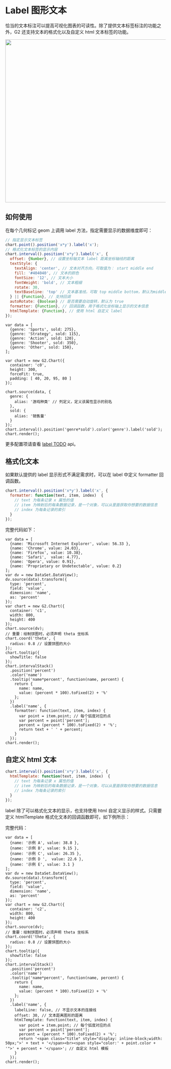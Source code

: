 <!--
index: 16
title: Label 图形文本
resource:
  jsFiles:
    - ${url.dataSet}
    - ${url.g2}
-->

# Label 图形文本

恰当的文本标注可以提高可视化图表的可读性。除了提供文本标签标注的功能之外，G2 还支持文本的格式化以及自定义 html 文本标签的功能。

<img src="https://gw.alipayobjects.com/zos/rmsportal/lSasYkLULFIHYIpEIeUw.png" width="512px">

## 如何使用

在每个几何标记 geom 上调用 label 方法，指定需要显示的数据维度即可：

```js
// 指定显示文本标签
chart.point().position('x*y').label('x');
// 格式化文本标签的显示内容
chart.interval().position('x*y').label('x', {
  offset: {Number}, // 设置坐标轴文本 label 距离坐标轴线的距离
  textStyle: {
    textAlign: 'center', // 文本对齐方向，可取值为： start middle end
    fill: '#404040', // 文本的颜色
    fontSize: '12', // 文本大小
    fontWeight: 'bold', // 文本粗细
    rotate: 30, 
    textBaseline: 'top' // 文本基准线，可取 top middle bottom，默认为middle
  } || {Function}, // 支持回调 
  autoRotate: {Boolean} // 是否需要自动旋转，默认为 true
  formatter: {Function}, // 回调函数，用于格式化坐标轴上显示的文本信息
  htmlTemplate: {Function}, // 使用 html 自定义 label
});
```

<div id="c0"></div>

```js+
var data = [
  {genre: 'Sports', sold: 275},
  {genre: 'Strategy', sold: 115},
  {genre: 'Action', sold: 120},
  {genre: 'Shooter', sold: 350},
  {genre: 'Other', sold: 150},
];

var chart = new G2.Chart({
  container: 'c0',
  height: 300,
  forceFit: true,
  padding: [ 40, 20, 95, 80 ]
});

chart.source(data, {
  genre: {
    alias: '游戏种类' // 列定义，定义该属性显示的别名
  },
  sold: {
    alias: '销售量'
  }
});
chart.interval().position('genre*sold').color('genre').label('sold');
chart.render();
```

更多配置项请查看 [label TODO](/g2/api/geom.html#label) api。

## 格式化文本

如果默认提供的 label 显示形式不满足需求时，可以在 label 中定义 formatter 回调函数。

```js
chart.interval().position('x*y').label('x', {
  formatter: function(text, item, index)  {
    // text 为每条记录 x 属性的值
    // item 为映射后的每条数据记录，是一个对象，可以从里面获取你想要的数据信息
    // index 为每条记录的索引
  }
});
```

<div id="c1"></div>

完整代码如下：

```js+
var data = [
  {name: 'Microsoft Internet Explorer', value: 56.33 },
  {name: 'Chrome', value: 24.03},
  {name: 'Firefox', value: 10.38},
  {name: 'Safari',  value: 4.77},
  {name: 'Opera', value: 0.91},
  {name: 'Proprietary or Undetectable', value: 0.2}
];
var dv = new DataSet.DataView();
dv.source(data).transform({
  type: 'percent',
  field: 'value',
  dimension: 'name',
  as: 'percent'
});
var chart = new G2.Chart({
  container: 'c1',
  width: 800,
  height: 400
});
chart.source(dv);
// 重要：绘制饼图时，必须声明 theta 坐标系
chart.coord('theta', {
  radius: 0.8 // 设置饼图的大小
});
chart.tooltip({
  showTitle: false
});
chart.intervalStack()
  .position('percent')
  .color('name')
  .tooltip('name*percent', function(name, percent) {
    return {
      name: name,
      value: (percent * 100).toFixed(2) + '%'
    };
  })
  .label('name', {
    formatter: function(text, item, index) {
      var point = item.point; // 每个弧度对应的点
      var percent = point['percent'];
      percent = (percent * 100).toFixed(2) + '%';
      return text + ' ' + percent;
    }
  });
chart.render();
```

## 自定义 html 文本

```js
chart.interval().position('x*y').label('x', {
  htmlTemplate: function(text, item, index)  {
    // text 为每条记录 x 属性的值
    // item 为映射后的每条数据记录，是一个对象，可以从里面获取你想要的数据信息
    // index 为每条记录的索引
  }
});
```

label 除了可以格式化文本的显示，也支持使用 html 自定义显示的样式。只需要定义 htmlTemplate 格式化文本的回调函数即可，如下例所示：

<div id="c2"></div>

完整代码：

```js+
var data = [
  {name: '示例 A', value: 38.8 },
  {name: '示例 B', value: 9.15 },
  {name: '示例 C', value: 26.35 },
  {name: '示例 D ',  value: 22.6 },
  {name: '示例 E', value: 3.1 }
];
var dv = new DataSet.DataView();
dv.source(data).transform({
  type: 'percent',
  field: 'value',
  dimension: 'name',
  as: 'percent'
});
var chart = new G2.Chart({
  container: 'c2',
  width: 800,
  height: 400
});
chart.source(dv);
// 重要：绘制饼图时，必须声明 theta 坐标系
chart.coord('theta', {
  radius: 0.8 // 设置饼图的大小
});
chart.tooltip({
  showTitle: false
});
chart.intervalStack()
  .position('percent')
  .color('name')
  .tooltip('name*percent', function(name, percent) {
    return {
      name: name,
      value: (percent * 100).toFixed(2) + '%'
    };
  })
  .label('name', {
    labelLine: false, // 不显示文本的连接线
    offset: 30, // 文本距离图形的距离
    htmlTemplate: function(text, item, index) {
      var point = item.point; // 每个弧度对应的点
      var percent = point['percent'];
      percent = (percent * 100).toFixed(2) + '%';
      return '<span class="title" style="display: inline-block;width: 50px;">' + text + '</span><br><span style="color:' + point.color + '">' + percent + '</span>'; // 自定义 html 模板
    }
  });
chart.render();
````
